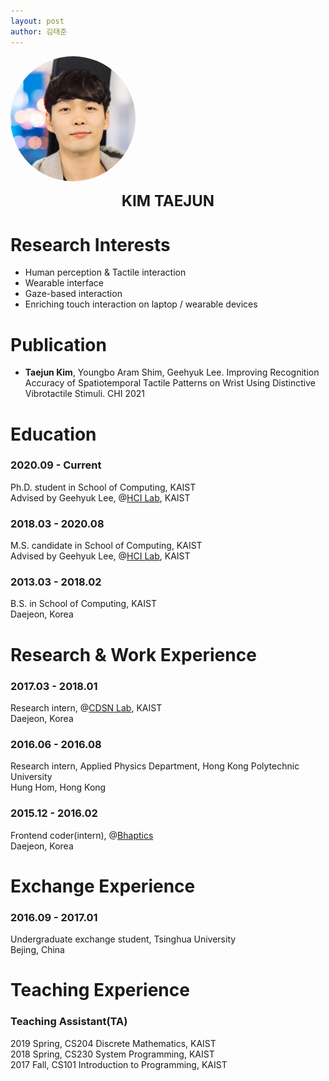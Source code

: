 ```yaml
---
layout: post
author: 김태준
---
```


<img style='border-radius:50%' src="/assets/profile.jpg" width="200" height="200">
<p style='text-align:center'><font size="+2"> <b>KIM TAEJUN</b></font></p>

# Research Interests
* Human perception & Tactile interaction
* Wearable interface
* Gaze-based interaction
* Enriching touch interaction on laptop / wearable devices

# Publication
* <b>Taejun Kim</b>, Youngbo Aram Shim, Geehyuk Lee. Improving Recognition Accuracy of Spatiotemporal Tactile Patterns on Wrist Using Distinctive Vibrotactile Stimuli. CHI 2021

# Education
### 2020.09 - Current
Ph.D. student in School of Computing, KAIST<br>
Advised by Geehyuk Lee, @[HCI Lab](https://hcil.kaist.ac.kr/), KAIST

### 2018.03 - 2020.08
M.S. candidate in School of Computing, KAIST<br>
Advised by Geehyuk Lee, @[HCI Lab](https://hcil.kaist.ac.kr/), KAIST

### 2013.03 - 2018.02
B.S. in School of Computing, KAIST<br>
Daejeon, Korea


# Research & Work Experience
### 2017.03 - 2018.01
Research intern, @[CDSN Lab](http://cds.kaist.ac.kr/), KAIST<br>
Daejeon, Korea

### 2016.06 - 2016.08
Research intern, Applied Physics Department, Hong Kong Polytechnic University<br>
Hung Hom, Hong Kong

### 2015.12 - 2016.02
Frontend coder(intern), @[Bhaptics](https://www.bhaptics.com/)<br>
Daejeon, Korea

# Exchange Experience
### 2016.09 - 2017.01
Undergraduate exchange student, Tsinghua University<br>
Bejing, China

# Teaching Experience
### Teaching Assistant(TA)
2019 Spring, CS204 Discrete Mathematics, KAIST<br>
2018 Spring, CS230 System Programming, KAIST<br>
2017 Fall, CS101 Introduction to Programming, KAIST

